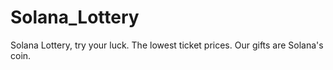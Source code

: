 # Solana_Lottery
Solana Lottery, try your luck. The lowest ticket prices. Our gifts are Solana's coin.
